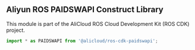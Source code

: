 ## Aliyun ROS PAIDSWAPI Construct Library

This module is part of the AliCloud ROS Cloud Development Kit (ROS CDK) project.

```ts
import * as PAIDSWAPI from '@alicloud/ros-cdk-paidswapi';
```
